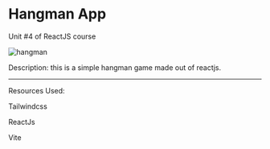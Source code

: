 # Hangman App

Unit #4 of ReactJS course

![hangman](https://user-images.githubusercontent.com/66336947/189047752-5bc32fdc-9af1-4e56-8ae8-629f5a0d0620.png)

Description: this is a simple hangman game made out of reactjs.

---

Resources Used:

Tailwindcss

ReactJs

Vite


